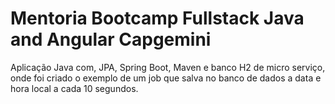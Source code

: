 # Mentoria Bootcamp Fullstack Java and Angular Capgemini
<p>Aplicação Java com, JPA, Spring Boot, Maven e banco H2 de micro serviço, onde foi criado o exemplo de um job que salva no banco de dados a data e hora local a cada 10 segundos.</p>